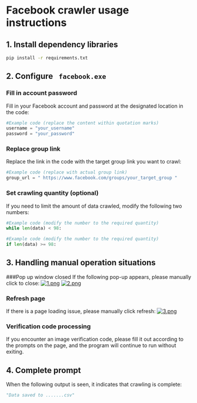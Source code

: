 # Facebook crawler usage instructions

## 1. Install dependency libraries

```bash
pip install -r requirements.txt
```

## 2. Configure ` facebook.exe`

### Fill in account password
Fill in your Facebook account and password at the designated location in the code:

```python
#Example code (replace the content within quotation marks)
username = "your_username"
password = "your_password"
```

### Replace group link
Replace the link in the code with the target group link you want to crawl:

```python
#Example code (replace with actual group link)
group_url = " https://www.facebook.com/groups/your_target_group "
```

### Set crawling quantity (optional)
If you need to limit the amount of data crawled, modify the following two numbers:

```python
#Example code (modify the number to the required quantity)
while len(data) < 98:
```
```python
#Example code (modify the number to the required quantity)
if len(data) >= 98:
```

## 3. Handling manual operation situations

###Pop up window closed
If the following pop-up appears, please manually click to close:
[![1.png]( https://i.postimg.cc/Gt1LCdJn/1.png )]( https://postimg.cc/2b2RdpK0 )
[![2.png]( https://i.postimg.cc/9FbW63Ds/2.png )]( https://postimg.cc/F7f5SBgx )

### Refresh page
If there is a page loading issue, please manually click refresh:
[![3.png]( https://i.postimg.cc/CKBSnzcV/3.png )]( https://postimg.cc/v1sppHRP )

### Verification code processing
If you encounter an image verification code, please fill it out according to the prompts on the page, and the program will continue to run without exiting.

## 4. Complete prompt
When the following output is seen, it indicates that crawling is complete:
```python
"Data saved to .......csv"
```

